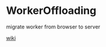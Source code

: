 # WorkerOffloading
migrate worker from browser to server


[wiki](https://github.com/NewFuture/WorkerOffloading/wiki)